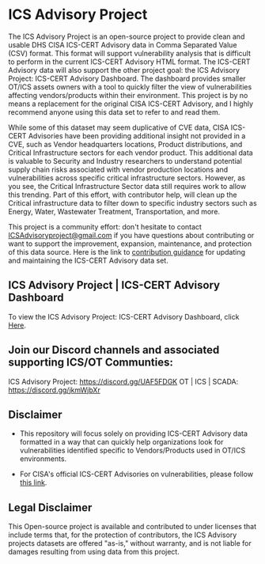 # ICS Advisory Project ##
The ICS Advisory Project is an open-source project to provide clean and usable DHS CISA ICS-CERT Advisory data in Comma Separated Value (CSV) format. This format will support vulnerability analysis that is difficult to perform in the current ICS-CERT Advisory HTML format. The ICS-CERT Advisory data will also support the other project goal: the ICS Advisory Project: ICS-CERT Advisory Dashboard. The dashboard provides smaller OT/ICS assets owners with a tool to quickly filter the view of vulnerabilities affecting vendors/products within their environment. This project is by no means a replacement for the original CISA ICS-CERT Advisory, and I highly recommend anyone using this data set to refer to and read them.

While some of this dataset may seem duplicative of CVE data, CISA ICS-CERT Advisories have been providing additional insight not provided in a CVE, such as Vendor headquarters locations, Product distributions, and Critical Infrastructure sectors for each vendor product. This additional data is valuable to Security and Industry researchers to understand potential supply chain risks associated with vendor production locations and vulnerabilities across specific critical infrastructure sectors. However, as you see, the Critical Infrastructure Sector data still requires work to allow this trending. Part of this effort, with contributor help, will clean up the Critical infrastructure data to filter down to specific industry sectors such as Energy, Water, Wastewater Treatment, Transportation, and more.

This project is a community effort: don't hesitate to contact ICSAdvisoryproject@gmail.com if you have questions about contributing or want to support the improvement, expansion, maintenance, and protection of this data source. Here is the link to [contribution guidance](CONTRIBUTING.md) for updating and maintaining the ICS-CERT Advisory data set.

## ICS Advisory Project | ICS-CERT Advisory Dashboard ##
To view the ICS Advisory Project: ICS-CERT Advisory Dashboard, click [Here](https://datastudio.google.com/reporting/f0d99ae7-c75b-4fdd-9951-8ecada5aee5e).

## Join our Discord channels and associated supporting ICS/OT Communties:
ICS Advisory Project: https://discord.gg/UAF5FDGK
OT | ICS | SCADA: https://discord.gg/jkmWjbXr

## Disclaimer ##
- This repository will focus solely on providing ICS-CERT Advisory data formatted in a way that can quickly help organizations look for vulnerabilities identified specific to Vendors/Products used in OT/ICS environments.

- For CISA's official ICS-CERT Advisories on vulnerabilities, please follow [this link](https://www.cisa.gov/uscert/ics/advisories).

## Legal Disclaimer ##
This Open-source project is available and contributed to under licenses that include terms that, for the protection of contributors, the ICS Advisory projects datasets are offered "as-is," without warranty, and is not liable for damages resulting from using data from this project.
